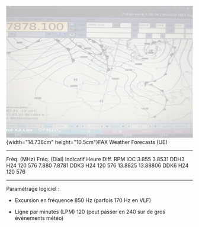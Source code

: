 ![](./media/Pictures/10000201000002300000018C5BCED8B8654D810B.png){width="14.736cm"
height="10.5cm"}FAX Weather Forecasts (UE)

  ------------- -------------- ----------- ------------- ----- -----
  Fréq. (MHz)   Fréq. (Dial)   Indicatif   Heure Diff.   RPM   IOC
  3.855         3.8531         DDH3        H24           120   576
  7.880         7.8781         DDK3        H24           120   576
  13.8825       13.88806       DDK6        H24           120   576
  ------------- -------------- ----------- ------------- ----- -----

Paramétrage logiciel :

 - Excursion en fréquence 850 Hz (parfois 170 Hz en VLF)

 - Ligne par minutes (LPM) 120 (peut passer en 240 sur de gros
événements météo)
